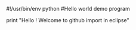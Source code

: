 #!/usr/bin/env python
#Hello world demo program

print "Hello ! Welcome to github import in eclipse"
